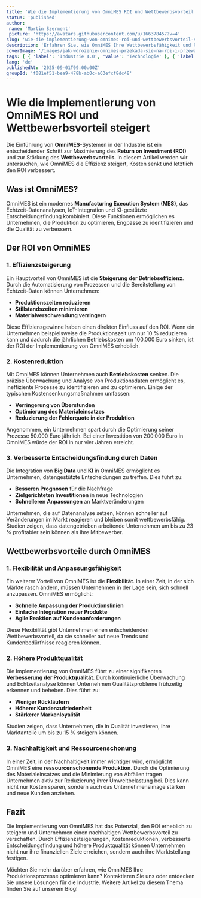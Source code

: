 ```yaml
---
title: 'Wie die Implementierung von OmniMES ROI und Wettbewerbsvorteil steigert'
status: 'published'
author:
 name: 'Martin Szerment'
 picture: 'https://avatars.githubusercontent.com/u/166378457?v=4'
slug: 'wie-die-implementierung-von-omnimes-roi-und-wettbewerbsvorteil-steigert'
description: 'Erfahren Sie, wie OmniMES Ihre Wettbewerbsfähigkeit und ROI in der Industrie verbessert.'
coverImage: '/images/jak-wdrozenie-omnimes-przekada-sie-na-roi-i-przewage-konkurencyjna-w-przemysle.png'
tags: [ { 'label': 'Industrie 4.0', 'value': 'Technologie' }, { 'label': 'MES-Systeme', 'value': 'Software' }, { 'label': 'ROI', 'value': 'Finanzen' } ]
lang: 'de'
publishedAt: '2025-09-01T09:00:00Z'
groupId: 'f081ef51-bea9-478b-ab0c-a63efcf8dc48'
---
```

# Wie die Implementierung von OmniMES ROI und Wettbewerbsvorteil steigert

Die Einführung von **OmniMES**-Systemen in der Industrie ist ein entscheidender Schritt zur Maximierung des **Return on Investment (ROI)** und zur Stärkung des **Wettbewerbsvorteils**. In diesem Artikel werden wir untersuchen, wie OmniMES die Effizienz steigert, Kosten senkt und letztlich den ROI verbessert.

## Was ist OmniMES?

OmniMES ist ein modernes **Manufacturing Execution System (MES)**, das Echtzeit-Datenanalysen, IoT-Integration und KI-gestützte Entscheidungsfindung kombiniert. Diese Funktionen ermöglichen es Unternehmen, die Produktion zu optimieren, Engpässe zu identifizieren und die Qualität zu verbessern. 

## Der ROI von OmniMES

### 1. Effizienzsteigerung

Ein Hauptvorteil von OmniMES ist die **Steigerung der Betriebseffizienz**. Durch die Automatisierung von Prozessen und die Bereitstellung von Echtzeit-Daten können Unternehmen:
- **Produktionszeiten reduzieren**
- **Stillstandszeiten minimieren**
- **Materialverschwendung verringern**

Diese Effizienzgewinne haben einen direkten Einfluss auf den ROI. Wenn ein Unternehmen beispielsweise die Produktionszeit um nur 10 % reduzieren kann und dadurch die jährlichen Betriebskosten um 100.000 Euro sinken, ist der ROI der Implementierung von OmniMES erheblich.

### 2. Kostenreduktion

Mit OmniMES können Unternehmen auch **Betriebskosten** senken. Die präzise Überwachung und Analyse von Produktionsdaten ermöglicht es, ineffiziente Prozesse zu identifizieren und zu optimieren. Einige der typischen Kostensenkungsmaßnahmen umfassen:
- **Verringerung von Überstunden**
- **Optimierung des Materialeinsatzes**
- **Reduzierung der Fehlerquote in der Produktion**

Angenommen, ein Unternehmen spart durch die Optimierung seiner Prozesse 50.000 Euro jährlich. Bei einer Investition von 200.000 Euro in OmniMES würde der ROI in nur vier Jahren erreicht.

### 3. Verbesserte Entscheidungsfindung durch Daten

Die Integration von **Big Data** und **KI** in OmniMES ermöglicht es Unternehmen, datengestützte Entscheidungen zu treffen. Dies führt zu:
- **Besseren Prognosen** für die Nachfrage
- **Zielgerichteten Investitionen** in neue Technologien
- **Schnelleren Anpassungen** an Marktveränderungen

Unternehmen, die auf Datenanalyse setzen, können schneller auf Veränderungen im Markt reagieren und bleiben somit wettbewerbsfähig. Studien zeigen, dass datengetrieben arbeitende Unternehmen um bis zu 23 % profitabler sein können als ihre Mitbewerber.

## Wettbewerbsvorteile durch OmniMES

### 1. Flexibilität und Anpassungsfähigkeit

Ein weiterer Vorteil von OmniMES ist die **Flexibilität**. In einer Zeit, in der sich Märkte rasch ändern, müssen Unternehmen in der Lage sein, sich schnell anzupassen. OmniMES ermöglicht:
- **Schnelle Anpassung der Produktionslinien**
- **Einfache Integration neuer Produkte**
- **Agile Reaktion auf Kundenanforderungen**

Diese Flexibilität gibt Unternehmen einen entscheidenden Wettbewerbsvorteil, da sie schneller auf neue Trends und Kundenbedürfnisse reagieren können.

### 2. Höhere Produktqualität

Die Implementierung von OmniMES führt zu einer signifikanten **Verbesserung der Produktqualität**. Durch kontinuierliche Überwachung und Echtzeitanalyse können Unternehmen Qualitätsprobleme frühzeitig erkennen und beheben. Dies führt zu:
- **Weniger Rückläufern**
- **Höherer Kundenzufriedenheit**
- **Stärkerer Markenloyalität**

Studien zeigen, dass Unternehmen, die in Qualität investieren, ihre Marktanteile um bis zu 15 % steigern können.

### 3. Nachhaltigkeit und Ressourcenschonung

In einer Zeit, in der Nachhaltigkeit immer wichtiger wird, ermöglicht OmniMES eine **ressourcenschonende Produktion**. Durch die Optimierung des Materialeinsatzes und die Minimierung von Abfällen tragen Unternehmen aktiv zur Reduzierung ihrer Umweltbelastung bei. Dies kann nicht nur Kosten sparen, sondern auch das Unternehmensimage stärken und neue Kunden anziehen.

## Fazit

Die Implementierung von OmniMES hat das Potenzial, den ROI erheblich zu steigern und Unternehmen einen nachhaltigen Wettbewerbsvorteil zu verschaffen. Durch Effizienzsteigerungen, Kostenreduktionen, verbesserte Entscheidungsfindung und höhere Produktqualität können Unternehmen nicht nur ihre finanziellen Ziele erreichen, sondern auch ihre Marktstellung festigen.

Möchten Sie mehr darüber erfahren, wie OmniMES Ihre Produktionsprozesse optimieren kann? Kontaktieren Sie uns oder entdecken Sie unsere Lösungen für die Industrie. Weitere Artikel zu diesem Thema finden Sie auf unserem Blog!
